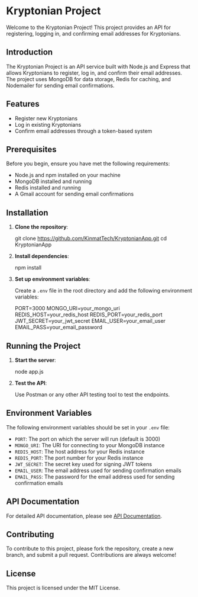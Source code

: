# Kryptonian Project

Welcome to the Kryptonian Project! This project provides an API for registering, logging in, and confirming email addresses for Kryptonians.


## Introduction

The Kryptonian Project is an API service built with Node.js and Express that allows Kryptonians to register, log in, and confirm their email addresses. The project uses MongoDB for data storage, Redis for caching, and Nodemailer for sending email confirmations.

## Features

- Register new Kryptonians
- Log in existing Kryptonians
- Confirm email addresses through a token-based system

## Prerequisites

Before you begin, ensure you have met the following requirements:

- Node.js and npm installed on your machine
- MongoDB installed and running
- Redis installed and running
- A Gmail account for sending email confirmations

## Installation

1. **Clone the repository**:

    git clone https://github.com/KinmatTech/KryptonianApp.git
    cd KryptonianApp
    

2. **Install dependencies**:

    npm install


3. **Set up environment variables**:

    Create a `.env` file in the root directory and add the following environment variables:

    PORT=3000
    MONGO_URI=your_mongo_uri
    REDIS_HOST=your_redis_host
    REDIS_PORT=your_redis_port
    JWT_SECRET=your_jwt_secret
    EMAIL_USER=your_email_user
    EMAIL_PASS=your_email_password

## Running the Project

1. **Start the server**:

    node app.js

2. **Test the API**:

    Use Postman or any other API testing tool to test the endpoints.

## Environment Variables

The following environment variables should be set in your `.env` file:

- `PORT`: The port on which the server will run (default is 3000)
- `MONGO_URI`: The URI for connecting to your MongoDB instance
- `REDIS_HOST`: The host address for your Redis instance
- `REDIS_PORT`: The port number for your Redis instance
- `JWT_SECRET`: The secret key used for signing JWT tokens
- `EMAIL_USER`: The email address used for sending confirmation emails
- `EMAIL_PASS`: The password for the email address used for sending confirmation emails

## API Documentation

For detailed API documentation, please see [API Documentation](API_DOCUMENTATION.md).

## Contributing

To contribute to this project, please fork the repository, create a new branch, and submit a pull request. Contributions are always welcome!

## License

This project is licensed under the MIT License.